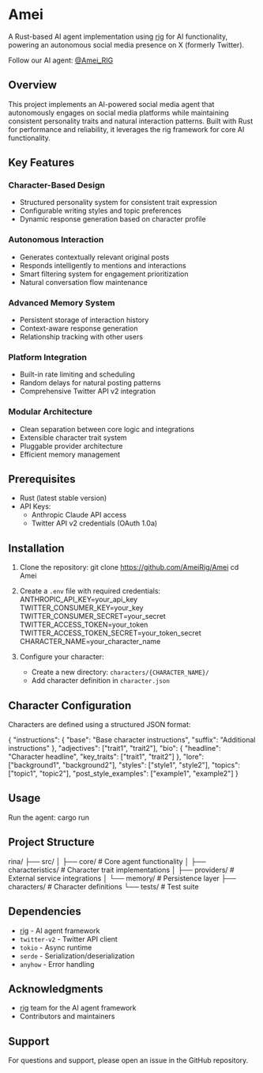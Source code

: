 # Amei

A Rust-based AI agent implementation using [rig](https://github.com/0xPlaygrounds/rig) for AI functionality, powering an autonomous social media presence on X (formerly Twitter).

Follow our AI agent: [@Amei_RIG](https://x.com/Amei_RIG)

## Overview

This project implements an AI-powered social media agent that autonomously engages on social media platforms while maintaining consistent personality traits and natural interaction patterns. Built with Rust for performance and reliability, it leverages the rig framework for core AI functionality.

## Key Features

### Character-Based Design
- Structured personality system for consistent trait expression
- Configurable writing styles and topic preferences
- Dynamic response generation based on character profile

### Autonomous Interaction
- Generates contextually relevant original posts
- Responds intelligently to mentions and interactions
- Smart filtering system for engagement prioritization
- Natural conversation flow maintenance

### Advanced Memory System
- Persistent storage of interaction history
- Context-aware response generation
- Relationship tracking with other users

### Platform Integration
- Built-in rate limiting and scheduling
- Random delays for natural posting patterns
- Comprehensive Twitter API v2 integration

### Modular Architecture
- Clean separation between core logic and integrations
- Extensible character trait system
- Pluggable provider architecture
- Efficient memory management

## Prerequisites

- Rust (latest stable version)
- API Keys:
  - Anthropic Claude API access
  - Twitter API v2 credentials (OAuth 1.0a)

## Installation

1. Clone the repository:
git clone https://github.com/AmeiRig/Amei
cd Amei

2. Create a `.env` file with required credentials:
ANTHROPIC_API_KEY=your_api_key
TWITTER_CONSUMER_KEY=your_key
TWITTER_CONSUMER_SECRET=your_secret
TWITTER_ACCESS_TOKEN=your_token
TWITTER_ACCESS_TOKEN_SECRET=your_token_secret
CHARACTER_NAME=your_character_name

3. Configure your character:
   - Create a new directory: `characters/{CHARACTER_NAME}/`
   - Add character definition in `character.json`

## Character Configuration

Characters are defined using a structured JSON format:

{
  "instructions": {
    "base": "Base character instructions",
    "suffix": "Additional instructions"
  },
  "adjectives": ["trait1", "trait2"],
  "bio": {
    "headline": "Character headline",
    "key_traits": ["trait1", "trait2"]
  },
  "lore": ["background1", "background2"],
  "styles": ["style1", "style2"],
  "topics": ["topic1", "topic2"],
  "post_style_examples": ["example1", "example2"]
}

## Usage

Run the agent:
cargo run

## Project Structure

rina/
├── src/
│   ├── core/           # Core agent functionality
│   ├── characteristics/ # Character trait implementations
│   ├── providers/      # External service integrations
│   └── memory/         # Persistence layer
├── characters/         # Character definitions
└── tests/             # Test suite

## Dependencies

- [rig](https://github.com/0xPlaygrounds/rig) - AI agent framework
- `twitter-v2` - Twitter API client
- `tokio` - Async runtime
- `serde` - Serialization/deserialization
- `anyhow` - Error handling


## Acknowledgments

- [rig](https://github.com/0xPlaygrounds/rig) team for the AI agent framework
- Contributors and maintainers

## Support

For questions and support, please open an issue in the GitHub repository.
